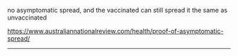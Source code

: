 no asymptomatic spread, and the vaccinated can still spread it the same as unvaccinated

https://www.australiannationalreview.com/health/proof-of-asymptomatic-spread/

---

